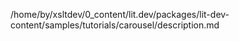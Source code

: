 /home/by/xsltdev/0_content/lit.dev/packages/lit-dev-content/samples/tutorials/carousel/description.md